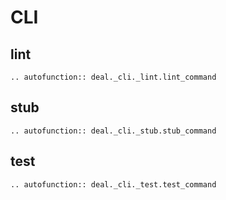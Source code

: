 # CLI

## lint

```eval_rst
.. autofunction:: deal._cli._lint.lint_command
```

## stub

```eval_rst
.. autofunction:: deal._cli._stub.stub_command
```

## test

```eval_rst
.. autofunction:: deal._cli._test.test_command
```
